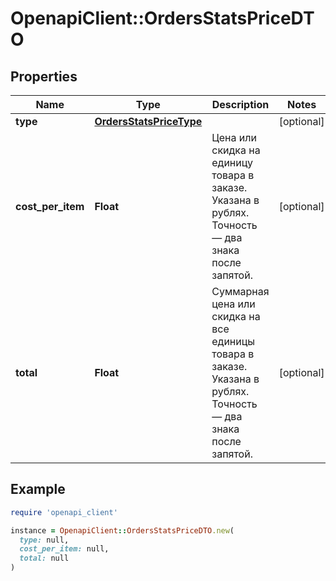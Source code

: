 # OpenapiClient::OrdersStatsPriceDTO

## Properties

| Name | Type | Description | Notes |
| ---- | ---- | ----------- | ----- |
| **type** | [**OrdersStatsPriceType**](OrdersStatsPriceType.md) |  | [optional] |
| **cost_per_item** | **Float** | Цена или скидка на единицу товара в заказе. Указана в рублях. Точность — два знака после запятой.  | [optional] |
| **total** | **Float** | Суммарная цена или скидка на все единицы товара в заказе. Указана в рублях. Точность — два знака после запятой.  | [optional] |

## Example

```ruby
require 'openapi_client'

instance = OpenapiClient::OrdersStatsPriceDTO.new(
  type: null,
  cost_per_item: null,
  total: null
)
```

